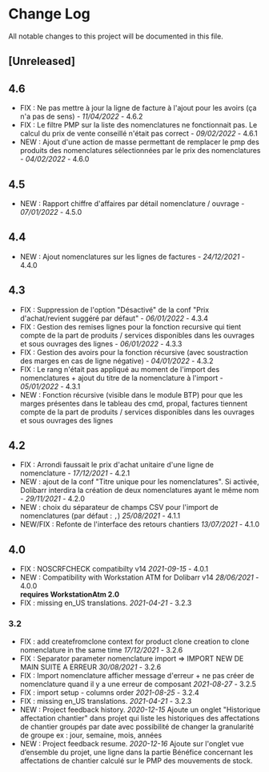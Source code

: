 # Change Log
All notable changes to this project will be documented in this file.

## [Unreleased]



## 4.6 

- FIX : Ne pas mettre à jour la ligne de facture à l'ajout pour les avoirs (ça n'a pas de sens) - *11/04/2022* - 4.6.2
- FIX : Le filtre PMP sur la liste des nomenclatures ne fonctionnait pas. Le calcul du prix de vente conseillé n'était pas correct - *09/02/2022* - 4.6.1
- NEW : Ajout d'une action de masse permettant de remplacer le pmp des produits des nomenclatures sélectionnées par le prix des nomenclatures - *04/02/2022* - 4.6.0

## 4.5

- NEW : Rapport chiffre d'affaires par détail nomenclature / ouvrage - *07/01/2022* - 4.5.0

## 4.4

- NEW : Ajout nomenclatures sur les lignes de factures - *24/12/2021* - 4.4.0

## 4.3

- FIX : Suppression de l'option "Désactivé" de la conf "Prix d'achat/revient suggéré par défaut" - *06/01/2022* - 4.3.4
- FIX : Gestion des remises lignes pour la fonction recursive qui tient compte de la part de produits / services disponibles dans les ouvrages et sous ouvrages des lignes - *06/01/2022* - 4.3.3
- FIX : Gestion des avoirs pour la fonction récursive (avec soustraction des marges en cas de ligne négative) - *04/01/2022* - 4.3.2
- FIX : Le rang n'était pas appliqué au moment de l'import des nomenclatures + ajout du titre de la nomenclature à l'import - *05/01/2022* - 4.3.1
- NEW : Fonction récursive (visible dans le module BTP) pour que les marges présentes dans le tableau des cmd, propal, factures
	tiennent compte de la part de produits / services disponibles dans les ouvrages et sous ouvrages des lignes

## 4.2
- FIX : Arrondi faussait le prix d'achat unitaire d'une ligne de nomenclature - *17/12/2021* - 4.2.1
- NEW : ajout de la conf "Titre unique pour les nomenclatures". Si activée, Dolibarr interdira
  la création de deux nomenclatures ayant le même nom - *29/11/2021* - 4.2.0
- NEW : choix du séparateur de champs CSV pour l'import de nomenclatures (par
  défaut : `,`) *25/08/2021* - 4.1.1
- NEW/FIX : Refonte de l'interface des retours chantiers *13/07/2021* - 4.1.0

## 4.0

- FIX : NOSCRFCHECK compatibilty v14 *2021-09-15* - 4.0.1
- NEW : Compatibility with Workstation ATM for Dolibarr v14 *28/06/2021* - 4.0.0  
  **requires WorkstationAtm 2.0**
- FIX : missing en_US translations. *2021-04-21* - 3.2.3

### 3.2

- FIX : add createfromclone context for product clone creation to clone nomenclature in the same time *17/12/2021* - 3.2.6
- FIX : Separator parameter nomenclature import => IMPORT NEW DE MAIN SUITE A ERREUR *30/08/2021* - 3.2.6
- FIX : Import nomenclature afficher message d'erreur + ne pas créer de nomenclature quand il y a une erreur de composant *2021-08-27* - 3.2.5
- FIX : import setup - columns order *2021-08-25* - 3.2.4
- FIX : missing en_US translations. *2021-04-21* - 3.2.3
- NEW : Project feedback history. *2020-12-15*
  Ajoute un onglet "Historique affectation chantier" dans projet qui liste les historiques des affectations de chantier groupés par date avec possibilité de changer la granularité de groupe ex : jour, semaine, mois, années
- NEW : Project feedback resume. *2020-12-16*
  Ajoute sur l'onglet vue d’ensemble du projet, une ligne dans la partie Bénéfice concernant les affectations de chantier calculé sur le PMP des mouvements de stock.

